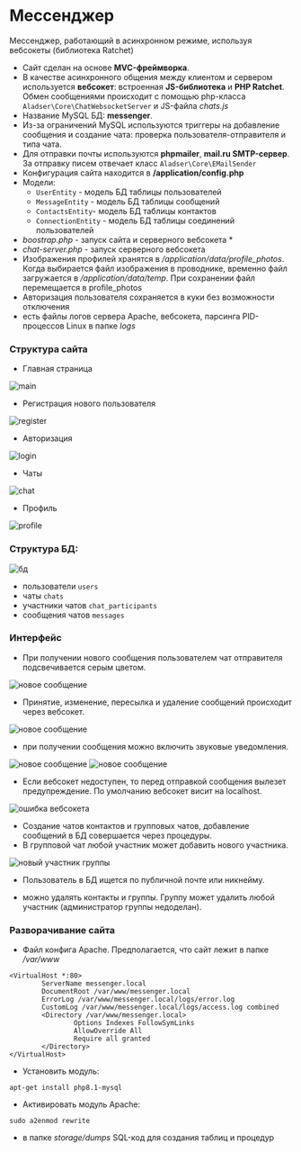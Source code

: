 # Мессенджер

Мессенджер, работающий в асинхронном режиме, используя вебсокеты (библиотека Ratchet)

* Сайт сделан на основе **MVC-фреймворка**.
* В качестве асинхронного общения между клиентом и сервером используется **вебсокет**: встроенная **JS-библиотека** и **PHP Ratchet**.
Обмен сообщениями происходит с помощью php-класса ``Aladser\Core\ChatWebsocketServer`` и JS-файла *chats.js*
* Название MySQL БД: **messenger**. 
* Из-за ограничений MySQL используются триггеры на добавление сообщения и создание чата: проверка пользователя-отправителя и типа чата. 
* Для отправки почты используются **phpmailer**, **mail.ru SMTP-сервер**. За отправку писем отвечает класс ``Aladser\Core\EMailSender``
* Конфигурация сайта находится в **/application/config.php**
* Модели:
  + ``UserEntity`` - модель БД таблицы пользователей
  + ``MessageEntity`` - модель БД таблицы сообщений
  + ``ContactsEntity``- модель БД таблицы контактов
  + ``ConnectionEntity`` - модель БД таблицы соединений пользователей
* *boostrap.php* - запуск сайта и серверного вебсокета *
* *chat-server.php* - запуск серверного вебсокета
* Изображения профилей хранятся в */application/data/profile_photos*. Когда выбирается файл изображения в проводнике, временно файл загружается в */application/data/temp*. При сохранении файл перемещается в profile_photos
* Авторизация пользователя сохраняется в куки без возможности отключения
* есть файлы логов сервера Apache, вебсокета, парсинга PID-процессов Linux в папке *logs*

### Структура сайта

+ Главная страница

![main](storage/images/main.png)

+ Регистрация нового пользователя

![register](storage/images/register.png)

+ Авторизация

![login](storage/images/login.png)

+ Чаты

![chat](storage/images/chat.png)

+ Профиль

![profile](storage/images/profile.png)

### Структура БД:
![бд](storage/images/db.png)
  + пользователи ``users``
  + чаты ``chats``
  + участники чатов ``chat_participants``
  + сообщения чатов ``messages``

### Интерфейс
* При получении нового сообщения пользователем чат отправителя подсвечивается серым цветом.

![новое сообщение](storage/images/new%20message.png)
* Принятие, изменение, пересылка и удаление сообщений происходит через вебсокет.

![новое сообщение](storage/images/context%20menu%20message.png)

* при получении сообщения можно включить звуковые уведомления.

![новое сообщение](storage/images/context%20menu%20contact.png)
![новое сообщение](storage/images/context%20menu%20group.png)

* Если вебсокет недоступен, то перед отправкой сообщения вылезет предупреждение. По умолчанию вебсокет висит на localhost.

![ошибка вебсокета](storage/images/websocket%20error.png)

* Создание чатов контактов и групповых чатов, добавление сообщений в БД совершается через процедуры.
* В групповой чат любой участник может добавить нового участника.

![новый участник группы](storage/images/add%20participant%20to%20group.png)
* Пользователь в БД ищется по публичной почте или никнейму.

* можно удалять контакты и группы. Группу может удалить любой участник (администратор группы недоделан).

### Разворачивание сайта

* Файл конфига Apache. Предполагается, что сайт лежит в папке */var/www*

```
<VirtualHost *:80>
        ServerName messenger.local
        DocumentRoot /var/www/messenger.local
        ErrorLog /var/www/messenger.local/logs/error.log
        CustomLog /var/www/messenger.local/logs/access.log combined
        <Directory /var/www/messenger.local>    
                Options Indexes FollowSymLinks               
                AllowOverride All               
                Require all granted    
        </Directory>      
</VirtualHost>
```

* Установить модуль: 

``apt-get install php8.1-mysql``

* Активировать модуль Apache: 

``sudo a2enmod rewrite``

* в папке *storage/dumps* SQL-код для создания таблиц и процедур
